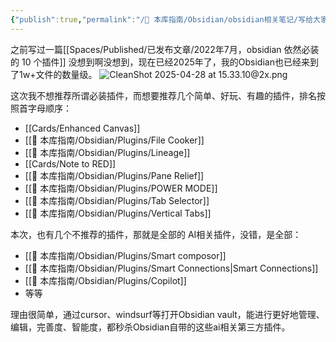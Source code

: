 ```yaml
---
{"publish":true,"permalink":"/🧰 本库指南/Obsidian/obsidian相关笔记/写给大家的2025 Obsidian插件推荐指南.md","created":"2025-04-23T14:10:57.183+08:00","modified":"2025-07-07T17:10:24.144+08:00","published":"2025-07-07T17:10:24.144+08:00","cssclasses":""}
---
```


之前写过一篇[[Spaces/Published/已发布文章/2022年7月，obsidian 依然必装的 10 个插件]]
没想到啊没想到，现在已经2025年了，我的Obsidian也已经来到了1w+文件的数量级。
![CleanShot 2025-04-28 at 15.33.10@2x.png](https://pub-pic.oldwinter.top/2025/04/77d97aea73159c78f1d71c7f8f1b61dc.png)

这次我不想推荐所谓必装插件，而想要推荐几个简单、好玩、有趣的插件，排名按照首字母顺序：

- [[Cards/Enhanced Canvas]]
- [[🧰 本库指南/Obsidian/Plugins/File Cooker]]
- [[🧰 本库指南/Obsidian/Plugins/Lineage]]
- [[Cards/Note to RED]]
- [[🧰 本库指南/Obsidian/Plugins/Pane Relief]]
- [[🧰 本库指南/Obsidian/Plugins/POWER MODE]]
- [[🧰 本库指南/Obsidian/Plugins/Tab Selector]]
- [[🧰 本库指南/Obsidian/Plugins/Vertical Tabs]]
  
本次，也有几个不推荐的插件，那就是全部的 AI相关插件，没错，是全部：
- [[🧰 本库指南/Obsidian/Plugins/Smart composor]]
- [[🧰 本库指南/Obsidian/Plugins/Smart Connections\|Smart Connections]]
- [[🧰 本库指南/Obsidian/Plugins/Copilot]]
- 等等

理由很简单，通过cursor、windsurf等打开Obsidian vault，能进行更好地管理、编辑，完善度、智能度，都秒杀Obsidian自带的这些ai相关第三方插件。
